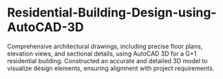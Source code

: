 # Residential-Building-Design-using-AutoCAD-3D
Comprehensive architectural drawings, including precise floor plans, elevation views, and sectional details, using AutoCAD 3D for a G+1 residential building. Constructed an accurate and detailed 3D model to visualize design elements, ensuring alignment with project requirements.
